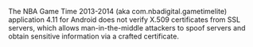 The NBA Game Time 2013-2014 (aka com.nbadigital.gametimelite) application 4.11 for Android does not verify X.509 certificates from SSL servers, which allows man-in-the-middle attackers to spoof servers and obtain sensitive information via a crafted certificate.